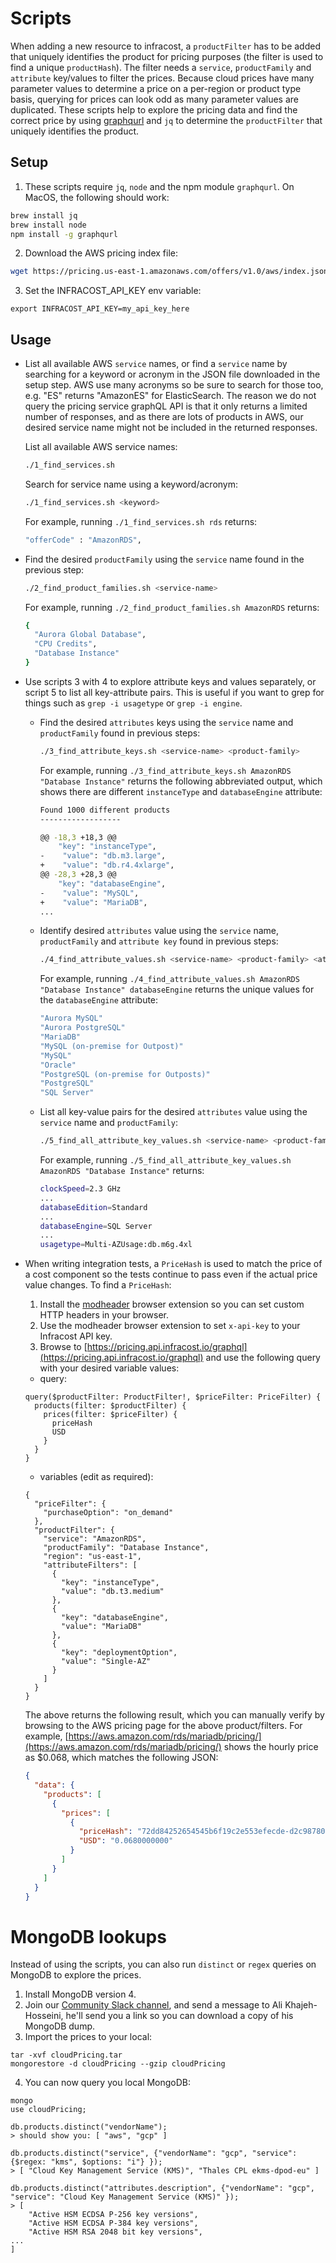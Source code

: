 # Scripts

When adding a new resource to infracost, a `productFilter` has to be added that uniquely identifies the product for pricing purposes (the filter is used to find a unique `productHash`). The filter needs a `service`, `productFamily` and `attribute` key/values to filter the prices. Because cloud prices have many parameter values to determine a price on a per-region or product type basis, querying for prices can look odd as many parameter values are duplicated. These scripts help to explore the pricing data and find the correct price by using [graphqurl](https://github.com/hasura/graphqurl) and `jq` to determine the `productFilter` that uniquely identifies the product.

## Setup

1. These scripts require `jq`, `node` and the npm module `graphqurl`. On MacOS, the following should work:

  ```sh
  brew install jq
  brew install node
  npm install -g graphqurl
  ```

2. Download the AWS pricing index file:

  ```sh
  wget https://pricing.us-east-1.amazonaws.com/offers/v1.0/aws/index.json
  ```

3. Set the INFRACOST_API_KEY env variable:

  ```
  export INFRACOST_API_KEY=my_api_key_here
  ```

## Usage

* List all available AWS `service` names, or find a `service` name by searching for a keyword or acronym in the JSON file downloaded in the setup step. AWS use many acronyms so be sure to search for those too, e.g. "ES" returns "AmazonES" for ElasticSearch. The reason we do not query the pricing service graphQL API is that it only returns a limited number of responses, and as there are lots of products in AWS, our desired service name might not be included in the returned responses.

  List all available AWS service names:

  ```sh
  ./1_find_services.sh
  ```

  Search for service name using a keyword/acronym:

  ```sh
  ./1_find_services.sh <keyword>
  ```

  For example, running `./1_find_services.sh rds` returns:

  ```sh
  "offerCode" : "AmazonRDS",
  ```

* Find the desired `productFamily` using the `service` name found in the previous step:

  ```sh
  ./2_find_product_families.sh <service-name>
  ```

  For example, running `./2_find_product_families.sh AmazonRDS` returns:

    ```sh
    {
      "Aurora Global Database",
      "CPU Credits",
      "Database Instance"
    }
    ```

* Use scripts 3 with 4 to explore attribute keys and values separately, or script 5 to list all key-attribute pairs. This is useful if you want to grep for things such as `grep -i usagetype` or `grep -i engine`.

  * Find the desired `attributes` keys using the `service` name and `productFamily` found in previous steps:

    ```sh
    ./3_find_attribute_keys.sh <service-name> <product-family>
    ```

    For example, running `./3_find_attribute_keys.sh AmazonRDS "Database Instance"` returns the following abbreviated output, which shows there are different `instanceType` and `databaseEngine` attribute:

      ```sh
      Found 1000 different products
      ------------------
      
      @@ -18,3 +18,3 @@
          "key": "instanceType",
      -    "value": "db.m3.large",
      +    "value": "db.r4.4xlarge",
      @@ -28,3 +28,3 @@
          "key": "databaseEngine",
      -    "value": "MySQL",
      +    "value": "MariaDB",
      ...
      ```

  * Identify desired `attributes` value using the `service` name, `productFamily` and `attribute key` found in previous steps:

    ```sh
    ./4_find_attribute_values.sh <service-name> <product-family> <attribute-key>
    ```

    For example, running `./4_find_attribute_values.sh AmazonRDS "Database Instance" databaseEngine` returns the unique values for the `databaseEngine` attribute:

      ```sh
      "Aurora MySQL"
      "Aurora PostgreSQL"
      "MariaDB"
      "MySQL (on-premise for Outpost)"
      "MySQL"
      "Oracle"
      "PostgreSQL (on-premise for Outposts)"
      "PostgreSQL"
      "SQL Server"
      ```

  * List all key-value pairs for the desired `attributes` value using the `service` name and `productFamily`:

    ```sh
    ./5_find_all_attribute_key_values.sh <service-name> <product-family>
    ```

    For example, running `./5_find_all_attribute_key_values.sh AmazonRDS "Database Instance"` returns:

      ```sh
      clockSpeed=2.3 GHz
      ...
      databaseEdition=Standard
      ...
      databaseEngine=SQL Server
      ...
      usagetype=Multi-AZUsage:db.m6g.4xl
      ```

* When writing integration tests, a `PriceHash` is used to match the price of a cost component so the tests continue to pass even if the actual price value changes. To find a `PriceHash`:

  1. Install the [modheader](https://bewisse.com/modheader/) browser extension so you can set custom HTTP headers in your browser.
  2. Use the modheader browser extension to set `x-api-key` to your Infracost API key.
  3. Browse to [https://pricing.api.infracost.io/graphql](https://pricing.api.infracost.io/graphql) and use the following query with your desired variable values:

  * query:

  ```gql
  query($productFilter: ProductFilter!, $priceFilter: PriceFilter) {
    products(filter: $productFilter) {
      prices(filter: $priceFilter) {
        priceHash
        USD
      }
    }
  }
  ```

  * variables (edit as required):

  ```gql
  {
    "priceFilter": {
      "purchaseOption": "on_demand"
    },
    "productFilter": {
      "service": "AmazonRDS",
      "productFamily": "Database Instance",
      "region": "us-east-1",
      "attributeFilters": [
        {
          "key": "instanceType",
          "value": "db.t3.medium"
        },
        {
          "key": "databaseEngine",
          "value": "MariaDB"
        },
        {
          "key": "deploymentOption",
          "value": "Single-AZ"
        }
      ]
    }
  }
  ```

  The above returns the following result, which you can manually verify by browsing to the AWS pricing page for the above product/filters. For example, [https://aws.amazon.com/rds/mariadb/pricing/](https://aws.amazon.com/rds/mariadb/pricing/) shows the hourly price as $0.068, which matches the following JSON:

  ```json
  {
    "data": {
      "products": [
        {
          "prices": [
            {
              "priceHash": "72dd84252654545b6f19c2e553efecde-d2c98780d7b6e36641b521f1f8145c6f",
              "USD": "0.0680000000"
            }
          ]
        }
      ]
    }
  }
  ```

# MongoDB lookups

Instead of using the scripts, you can also run `distinct` or `regex` queries on MongoDB to explore the prices.

1. Install MongoDB version 4.
2. Join our [Community Slack channel](https://www.infracost.io/community-chat), and send a message to Ali Khajeh-Hosseini, he'll send you a link so you can download a copy of his MongoDB dump.
3. Import the prices to your local:

  ```
  tar -xvf cloudPricing.tar
  mongorestore -d cloudPricing --gzip cloudPricing
```
4. You can now query you local MongoDB:
```
mongo
use cloudPricing;

db.products.distinct("vendorName");
> should show you: [ "aws", "gcp" ]

db.products.distinct("service", {"vendorName": "gcp", "service": {$regex: "kms", $options: "i"} });
> [ "Cloud Key Management Service (KMS)", "Thales CPL ekms-dpod-eu" ]

db.products.distinct("attributes.description", {"vendorName": "gcp", "service": "Cloud Key Management Service (KMS)" });
> [
	"Active HSM ECDSA P-256 key versions",
	"Active HSM ECDSA P-384 key versions",
	"Active HSM RSA 2048 bit key versions",
...
]
```
